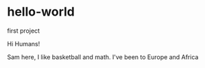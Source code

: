 # hello-world
first project

Hi Humans!

Sam here, I like basketball and math.
I've been to Europe and Africa
